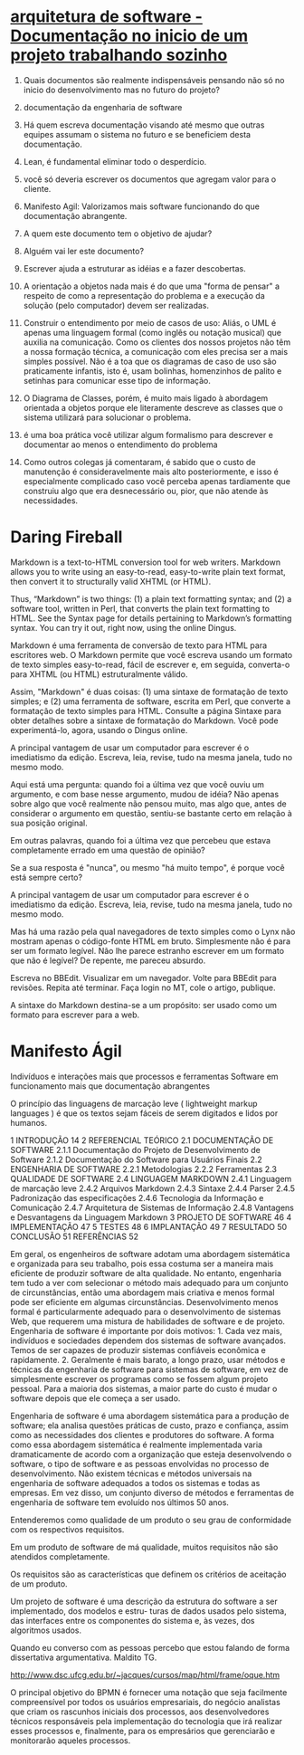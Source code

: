 # [arquitetura de software - Documentação no inicio de um projeto trabalhando sozinho](https://pt.stackoverflow.com/questions/53491/documenta%C3%A7%C3%A3o-no-inicio-de-um-projeto-trabalhando-sozinho)

1. Quais documentos são realmente indispensáveis pensando não só no inicio do desenvolvimento mas no futuro do projeto?

2. documentação da engenharia de software

3. Há quem escreva documentação visando até mesmo que outras equipes assumam o sistema no futuro e se beneficiem desta documentação.

4. Lean, é fundamental eliminar todo o desperdício.

5. você só deveria escrever os documentos que agregam valor para o cliente.

6. Manifesto Agil: Valorizamos mais software funcionando do que documentação abrangente.

7. A quem este documento tem o objetivo de ajudar?

8. Alguém vai ler este documento?

9. Escrever ajuda a estruturar as idéias e a fazer descobertas.

10. A orientação a objetos nada mais é do que uma "forma de pensar" a respeito de como a representação do problema e a execução da solução (pelo computador) devem ser realizadas.

11. Construir o entendimento por meio de casos de uso: Aliás, o UML é apenas uma linguagem formal (como inglês ou notação musical) que auxilia na comunicação. Como os clientes dos nossos projetos não têm a nossa formação técnica, a comunicação com eles precisa ser a mais simples possível. Não é a toa que os diagramas de caso de uso são praticamente infantis, isto é, usam bolinhas, homenzinhos de palito e setinhas para comunicar esse tipo de informação.

12. O Diagrama de Classes, porém, é muito mais ligado à abordagem orientada a objetos porque ele literamente descreve as classes que o sistema utilizará para solucionar o problema.

13. é uma boa prática você utilizar algum formalismo para descrever e documentar ao menos o entendimento do problema

14. Como outros colegas já comentaram, é sabido que o custo de manutenção é consideravelmente mais alto posteriormente, e isso é especialmente complicado caso você perceba apenas tardiamente que construiu algo que era desnecessário ou, pior, que não atende às necessidades.

# Daring Fireball

Markdown is a text-to-HTML conversion tool for web writers. Markdown allows you to write using an easy-to-read, easy-to-write plain text format, then convert it to structurally valid XHTML (or HTML).

Thus, “Markdown” is two things: (1) a plain text formatting syntax; and (2) a software tool, written in Perl, that converts the plain text formatting to HTML. See the Syntax page for details pertaining to Markdown’s formatting syntax. You can try it out, right now, using the online Dingus.

Markdown é uma ferramenta de conversão de texto para HTML para escritores web. O Markdown permite que você escreva usando um formato de texto simples easy-to-read, fácil de escrever e, em seguida, converta-o para XHTML (ou HTML) estruturalmente válido.

Assim, "Markdown" é duas coisas: (1) uma sintaxe de formatação de texto simples; e (2) uma ferramenta de software, escrita em Perl, que converte a formatação de texto simples para HTML. Consulte a página Sintaxe para obter detalhes sobre a sintaxe de formatação do Markdown. Você pode experimentá-lo, agora, usando o Dingus online.

A principal vantagem de usar um computador para escrever é o imediatismo da edição. Escreva, leia, revise, tudo na mesma janela, tudo no mesmo modo.

Aqui está uma pergunta: quando foi a última vez que você ouviu um argumento, e com base nesse argumento, mudou de idéia? Não apenas sobre algo que você realmente não pensou muito, mas algo que, antes de considerar o argumento em questão, sentiu-se bastante certo em relação à sua posição original.

Em outras palavras, quando foi a última vez que percebeu que estava completamente errado em uma questão de opinião?

Se a sua resposta é "nunca", ou mesmo "há muito tempo", é porque você está sempre certo?

A principal vantagem de usar um computador para escrever é o imediatismo da edição. Escreva, leia, revise, tudo na mesma janela, tudo no mesmo modo.

Mas há uma razão pela qual navegadores de texto simples como o Lynx não mostram apenas o código-fonte HTML em bruto. Simplesmente não é para ser um formato legível. Não lhe parece estranho escrever em um formato que não é legível? De repente, me pareceu absurdo.

Escreva no BBEdit.
Visualizar em um navegador.
Volte para BBEdit para revisões.
Repita até terminar.
Faça login no MT, cole o artigo, publique.

A sintaxe do Markdown destina-se a um propósito: ser usado como um formato para escrever para a web.

# Manifesto Ágil

Indivíduos e interações mais que processos e ferramentas
Software em funcionamento mais que documentação abrangentes

O princípio das linguagens de marcação leve (
lightweight markup languages
) é
que os textos sejam fáceis de serem digitados e lidos por humanos.


1 INTRODUÇÃO	14
2 REFERENCIAL TEÓRICO
2.1 DOCUMENTAÇÃO DE SOFTWARE
2.1.1 Documentação do Projeto de Desenvolvimento de Software
2.1.2 Documentação do Software para Usuários Finais
2.2 ENGENHARIA DE SOFTWARE
2.2.1 Metodologias
2.2.2 Ferramentas
2.3 QUALIDADE DE SOFTWARE
2.4 LINGUAGEM MARKDOWN
2.4.1 Linguagem de marcação leve
2.4.2 Arquivos Markdown
2.4.3 Sintaxe
2.4.4 Parser
2.4.5 Padronização das especificações
2.4.6 Tecnologia da Informação e Comunicação
2.4.7 Arquitetura de Sistemas de Informação
2.4.8 Vantagens e Desvantagens da Linguagem Markdown
3 PROJETO DE SOFTWARE	46
4 IMPLEMENTAÇÃO	47
5 TESTES	48
6 IMPLANTAÇÃO	49
7 RESULTADO	50
CONCLUSÃO	51
REFERÊNCIAS	52


Em geral, os engenheiros de software adotam uma abordagem sistemática e organizada para seu trabalho, pois essa costuma ser a maneira mais eficiente de produzir software de alta qualidade. No entanto, engenharia tem tudo a ver com selecionar o método mais adequado para um conjunto de circunstâncias, então uma abordagem mais criativa e menos formal pode ser eficiente em algumas circunstâncias. Desenvolvimento menos formal é particularmente adequado para o desenvolvimento de sistemas Web, que requerem uma mistura de habilidades de software e de projeto. Engenharia de software é importante por dois motivos: 1. Cada vez mais, indivíduos e sociedades dependem dos sistemas de software avançados. Temos de ser capazes de produzir sistemas confiáveis econômica e rapidamente. 2. Geralmente é mais barato, a longo prazo, usar métodos e técnicas da engenharia de software para sistemas de software, em vez de simplesmente escrever os programas como se fossem algum projeto pessoal. Para a maioria dos sistemas, a maior parte do custo é mudar o software depois que ele começa a ser usado.


Engenharia de software é uma abordagem sistemática para a produção de software; ela analisa questões práticas de custo, prazo e confiança, assim como as necessidades dos clientes e produtores do software. A forma como essa abordagem sistemática é realmente implementada varia dramaticamente de acordo com a organização que esteja desenvolvendo o software, o tipo de software e as pessoas envolvidas no processo de desenvolvimento. Não existem técnicas e métodos universais na engenharia de software adequados a todos os sistemas e todas as empresas. Em vez disso, um conjunto diverso de métodos e ferramentas de engenharia de software tem evoluído nos últimos 50 anos.

Entenderemos como qualidade de um produto o seu grau de conformidade com os respectivos requisitos.

Em um produto de software de má qualidade, muitos requisitos não são atendidos completamente.

Os requisitos são as características que definem os critérios de aceitação de um produto.


Um projeto de software é uma descrição da estrutura do software a ser implementado, dos modelos e estru-
turas de dados usados pelo sistema, das interfaces entre os componentes do sistema e, às vezes, dos algoritmos
usados.

Quando eu converso com as pessoas percebo que estou falando de forma dissertativa argumentativa. Maldito TG.

http://www.dsc.ufcg.edu.br/~jacques/cursos/map/html/frame/oque.htm

O principal objetivo do BPMN é fornecer uma notação que seja facilmente compreensível por todos os usuários empresariais, do negócio
analistas que criam os rascunhos iniciais dos processos, aos desenvolvedores técnicos responsáveis pela implementação do
tecnologia que irá realizar esses processos e, finalmente, para os empresários que gerenciarão e monitorarão aqueles
processos. 
